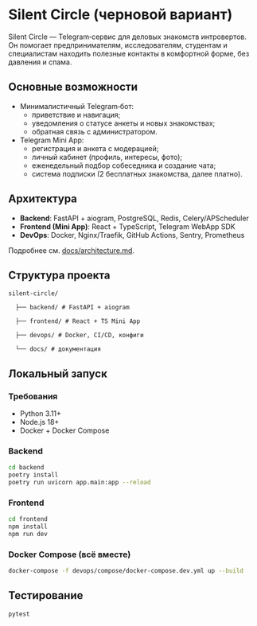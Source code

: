 # Silent Circle (черновой вариант)

Silent Circle — Telegram‑сервис для деловых знакомств интровертов.  
Он помогает предпринимателям, исследователям, студентам и специалистам находить полезные контакты в комфортной форме, без давления и спама.

##  Основные возможности
- Минималистичный Telegram‑бот:
  - приветствие и навигация;
  - уведомления о статусе анкеты и новых знакомствах;
  - обратная связь с администратором.
- Telegram Mini App:
  - регистрация и анкета с модерацией;
  - личный кабинет (профиль, интересы, фото);
  - еженедельный подбор собеседника и создание чата;
  - система подписки (2 бесплатных знакомства, далее платно).

## Архитектура
- **Backend**: FastAPI + aiogram, PostgreSQL, Redis, Celery/APScheduler
- **Frontend (Mini App)**: React + TypeScript, Telegram WebApp SDK
- **DevOps**: Docker, Nginx/Traefik, GitHub Actions, Sentry, Prometheus

Подробнее см. [docs/architecture.md](docs/architecture.md).

## Структура проекта

    silent-circle/

      ├── backend/ # FastAPI + aiogram

      ├── frontend/ # React + TS Mini App

      ├── devops/ # Docker, CI/CD, конфиги

      └── docs/ # документация

## Локальный запуск
### Требования
- Python 3.11+
- Node.js 18+
- Docker + Docker Compose

### Backend
```bash
cd backend
poetry install
poetry run uvicorn app.main:app --reload
```

### Frontend
```bash
cd frontend
npm install
npm run dev
```

### Docker Compose (всё вместе)
```bash
docker-compose -f devops/compose/docker-compose.dev.yml up --build
```

## Тестирование
```bash
pytest
```